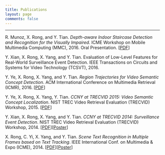 ```yaml
---
title: Publications
layout: page
comments: false
---
```


--------------------------------------------------------------------------------

R. Munoz, X. Rong, and Y. Tian. *Depth-aware Indoor Staircase Detection and Recognition for the Visually Impaired*. ICME Workshop on Mobile Multimedia Computing (MMC), 2016\. Oral Presentation. [[PDF](/publications/pdf/MMC16.pdf)]

Y. Xian, X. Rong, X. Yang, and Y. Tian. Evaluation of Low-Level Features for Real-World Surveillance Event Detection. IEEE Transactions on Circuits and Systems for Video Technology (TCSVT), 2016.

Y. Ye, X. Rong, X. Yang, and Y. Tian. *Region Trajectories for Video Semantic Concept Detection*. ACM International Conference on Multimedia Retrieval (ICMR), 2016\. [[PDF](/publications/pdf/ICMR16.pdf)]

Y. Ye, X. Rong, X. Yang, Y. Tian. *CCNY at TRECVID 2015: Video Semantic Concept Localization*. NIST TREC Video Retrieval Evaluation (TRECVID) Workshop, 2015\. [[PDF](/publications/pdf/TRECVID15_LOC.pdf)]

Y. Xian, X. Rong, X. Yang, and Y. Tian. *CCNY at TRECVID 2014: Surveillance Event Detection*. NIST TREC Video Retrieval Evaluation (TRECVID) Workshop, 2014\. [[PDF](/publications/pdf/TRECVID14_SED.pdf)][[Poster](/publications/pdf/TRECVID14_SED_Poster.pdf)]

X. Rong, C. Yi, X. Yang, and Y. Tian. *Scene Text Recognition in Multiple Frames based on Text Tracking*. IEEE International Conf. on Multimedia & Expo (ICME), 2014\. [[PDF](/publications/pdf/ICME14.pdf)][[Poster](/publications/pdf/ICME14_Poster.pdf)]
